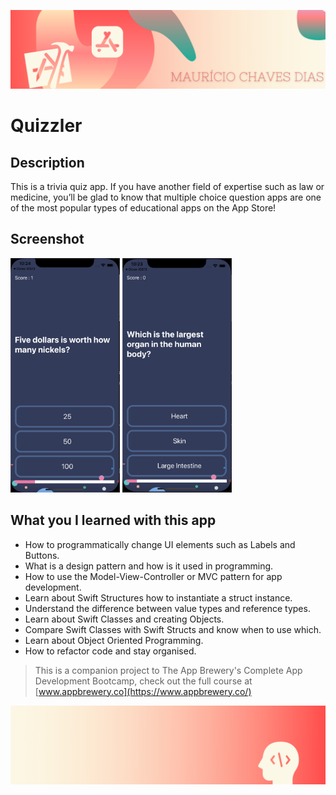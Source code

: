 
![Begin Banner](Documentation/readme-begin-banner-mau.png)

#  Quizzler


## Description

This is a trivia quiz app. If you have another field of expertise such as law or medicine, you’ll be glad to know that multiple choice question apps are one of the most popular types of educational apps on the App Store! 


## Screenshot

<img src= Documentation/ScreenShot1.png  height="375" width="175">      <img src= Documentation/ScreenShot2.png height="375" width="175">


## What you I learned with this app

* How to programmatically change UI elements such as Labels and Buttons.
* What is a design pattern and how is it used in programming.
* How to use the Model-View-Controller or MVC pattern for app development.
* Learn about Swift Structures how to instantiate a struct instance.
* Understand the difference between value types and reference types. 
* Learn about Swift Classes and creating Objects.
* Compare Swift Classes with Swift Structs and know when to use which.
* Learn about Object Oriented Programming.
* How to refactor code and stay organised.



>This is a companion project to The App Brewery's Complete App Development Bootcamp, check out the full course at [www.appbrewery.co](https://www.appbrewery.co/)

![End Banner](Documentation/readme-end-banner-mau.png)
